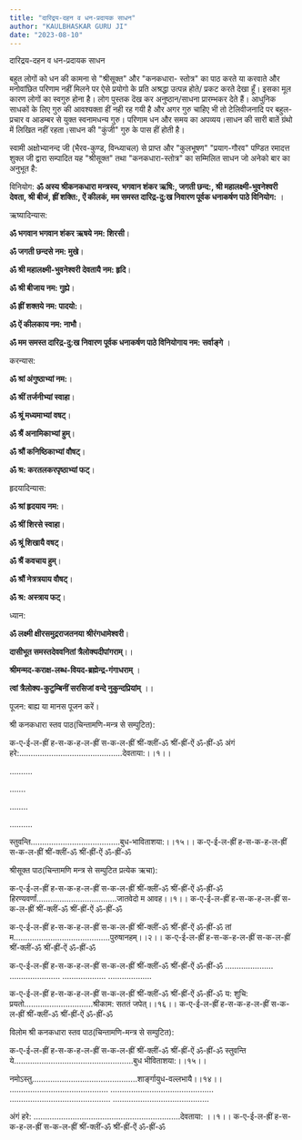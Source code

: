 ```yaml
---
title: "दारिद्रय-दहन व धन-प्रदायक साधन"
author: "KAULBHASKAR GURU JI"
date: "2023-08-10"
---
```


दारिद्रय-दहन व धन-प्रदायक साधन

बहुत लोगों को धन की कामना से "श्रीसूक्त" और "कनकधारा- स्तोत्र" का पाठ करते या करवाते और मनोवांछित परिणाम नहीं मिलने पर ऐसे प्रयोगो के प्रति अश्रद्धा उत्पन्न होते/ प्रकट करते देखा हूँ। इसका मूल कारण लोगों का स्वगुरु होना है। लोग पुस्तक दॆख कर अनुष्ठान/साधना प्रारम्भकर देते हैं। आधुनिक साधकों के लिए गुरु की आवश्यक्ता हीं नही रह गयी है और अगर गुरु चाहिए भी तो टेलिवीजनादि पर बहुल-प्रचार व आडम्बर से युक्त स्वनामधन्य गुरु। परिणाम धन और समय का अपव्यय।साधन की सारी बातें ग्रंथो में लिखित नहीं रहता।साधन की "कुंजी" गुरु के पास हीं होती है।

स्वामी अक्षोभ्यानन्द जी (भैरव-कुण्ड, विन्ध्याचल) से प्राप्त और "कुलभूषण" "प्रयाग-गौरव" पण्डित रमादत्त शुक्ल जी द्वारा सम्पादित यह "श्रीसूक्त" तथा "कनकधारा-स्तोत्र" का सम्मिलित साधन जो अनेको बार का अनुभूत है:

विनियोग:
**ॐ अस्य श्रीकनकधारा मन्त्रस्य, भगवान शंकर ऋषि:, जगती छन्द:, श्री महालक्ष्मी-भुवनेश्वरी देवता, श्री बीजं, ह्रीं शक्ति:, ऐं कीलकं, मम समस्त दारिद्र-दु:ख निवारण पूर्वक धनाकर्षण पाठे विनियोग:** ।

ऋष्यादिन्यास:

**ॐ भगवान भगवान शंकर ऋषये नम: शिरसी**।

**ॐ जगती छन्दसे नम: मुखे**।

**ॐ श्री महालक्ष्मी-भुवनेश्वरी देवतायै नम: हृदि**।

**ॐ श्री बीजाय नम: गुह्ये**।

**ॐ ह्रीं शक्तये नम: पादयो:**।

**ॐ ऐं कीलकाय नम: नाभौ**।

**ॐ मम समस्त दारिद्र-दु:ख निवारण पूर्वक धनाकर्षण पाठे विनियोगाय नम: सर्वाङ्गे** ।

करन्यास:

**ॐ श्रां अंगुष्ठाभ्यां नम:**।

**ॐ श्रीं तर्जनीभ्यां स्वाहा**।

**ॐ श्रूं मध्यमाभ्यां वषट्**।

**ॐ श्रैं अनामिकाभ्यां हुम्**।

**ॐ श्रौं कनिष्ठिकाभ्यां वौषट्**।

**ॐ श्र: करतलकरपृष्ठाभ्यां फट्**।

हृदयादिन्यास:

**ॐ श्रां हृदयाय नम:**।

**ॐ श्रीं शिरसे स्वाहा**।

**ॐ श्रूं शिखायै वषट्**।

**ॐ श्रैं कवचाय हुम्**।

**ॐ श्रौं नेत्रत्रयाय वौषट्**।

**ॐ श्र: अस्त्राय फट्**।

ध्यान:

**ॐ लक्ष्मी क्षीरसमुद्रराजतनया श्रीरंगधामेश्वरी**।

**दासीभूत समस्तदेववनितां त्रैलोक्यदीपांगराम्**।।

**श्रीमन्मद-कराक्ष-लब्ध-वियद-ब्रह्मेन्द्र-गंगाधराम्** ।

**त्वां त्रैलोक्य-कुटुम्बिनीं सरसिजां वन्दे नुकुन्दप्रियांम्** ।।

पूजन: बाह्य या मानस पूजन करें।

श्री कनकधारा स्तव पाठ(चिन्तामणि-मन्त्र से सम्पुटित):

क-ए-ई-ल-ह्रीं ह-स-क-ह-ल-ह्रीं स-क-ल-ह्रीं श्रीं-क्लीं-ॐ श्रीं-ह्रीं-ऐं ॐ-ह्रीं-ॐ
अंगं हरे:………………………………………देवताया:।।१।।

……….

…….

……..

……….

स्तुवन्ति…………………………………बुध-भाविताशया:।।१५।।
क-ए-ई-ल-ह्रीं ह-स-क-ह-ल-ह्रीं स-क-ल-ह्रीं श्रीं-क्लीं-ॐ श्रीं-ह्रीं-ऐं ॐ-ह्रीं-ॐ

श्रीसूक्त पाठ(चिन्तामणि मन्त्र से सम्पुटित प्रत्येक ऋचा):

क-ए-ई-ल-ह्रीं ह-स-क-ह-ल-ह्रीं स-क-ल-ह्रीं श्रीं-क्लीं-ॐ श्रीं-ह्रीं-ऐं ॐ-ह्रीं-ॐ
हिरण्यवर्णां………………….………….जातवेदो म आवह।।१।।
क-ए-ई-ल-ह्रीं ह-स-क-ह-ल-ह्रीं स-क-ल-ह्रीं श्रीं-क्लीं-ॐ श्रीं-ह्रीं-ऐं ॐ-ह्रीं-ॐ

क-ए-ई-ल-ह्रीं ह-स-क-ह-ल-ह्रीं स-क-ल-ह्रीं श्रीं-क्लीं-ॐ श्रीं-ह्रीं-ऐं ॐ-ह्रीं-ॐ
तां म……………………..…………….पुरुषानहम्।।२।।
क-ए-ई-ल-ह्रीं ह-स-क-ह-ल-ह्रीं स-क-ल-ह्रीं श्रीं-क्लीं-ॐ श्रीं-ह्रीं-ऐं ॐ-ह्रीं-ॐ

क-ए-ई-ल-ह्रीं ह-स-क-ह-ल-ह्रीं स-क-ल-ह्रीं श्रीं-क्लीं-ॐ श्रीं-ह्रीं-ऐं ॐ-ह्रीं-ॐ
…………………
………………….
……………….
……………….

क-ए-ई-ल-ह्रीं ह-स-क-ह-ल-ह्रीं स-क-ल-ह्रीं श्रीं-क्लीं-ॐ श्रीं-ह्रीं-ऐं ॐ-ह्रीं-ॐ
य: शुचि: प्रयतो…………………………श्रीकाम: सततं जपेत्।।१६।।
क-ए-ई-ल-ह्रीं ह-स-क-ह-ल-ह्रीं स-क-ल-ह्रीं श्रीं-क्लीं-ॐ श्रीं-ह्रीं-ऐं ॐ-ह्रीं-ॐ

विलोम श्री कनकधारा स्तव पाठ(चिन्तामणि-मन्त्र से सम्पुटित):

क-ए-ई-ल-ह्रीं ह-स-क-ह-ल-ह्रीं स-क-ल-ह्रीं श्रीं-क्लीं-ॐ श्रीं-ह्रीं-ऐं ॐ-ह्रीं-ॐ
स्तुवन्ति ये……………………….……………………बुध भीविताशया:।।१५।।

नमोऽस्तु…………………..…………………..शार्ङ्गायुध-वल्लभायै।।१४।।
…………………………………….
………………………………………
……………………………………..
……………………………………

अंगं हरे: ……………………………………………………….देवताया: ।।१।।
क-ए-ई-ल-ह्रीं ह-स-क-ह-ल-ह्रीं स-क-ल-ह्रीं श्रीं-क्लीं-ॐ श्रीं-ह्रीं-ऐं ॐ-ह्रीं-ॐ
